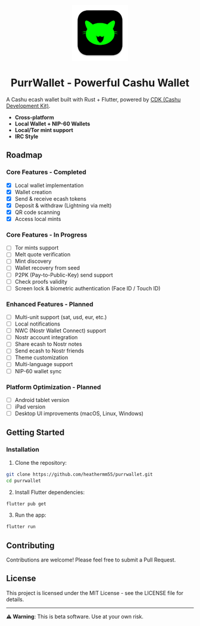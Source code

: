 <p align="center">
  <img src="assets/images/logo-dark.png" alt="PurrWallet Logo" width="150"/>
</p>
<h1 align="center">PurrWallet - Powerful Cashu Wallet</h1>

A Cashu ecash wallet built with Rust + Flutter, powered by [CDK (Cashu Development Kit)](https://github.com/cashubtc/cdk).

- **Cross-platform**
- **Local Wallet + NIP-60 Wallets**
- **Local/Tor mint support**
- **IRC Style**

## Roadmap

### Core Features - Completed
- [x] Local wallet implementation
- [x] Wallet creation
- [x] Send & receive ecash tokens
- [x] Deposit & withdraw (Lightning via melt)
- [x] QR code scanning
- [x] Access local mints

### Core Features - In Progress
- [ ] Tor mints support
- [ ] Melt quote verification
- [ ] Mint discovery
- [ ] Wallet recovery from seed
- [ ] P2PK (Pay-to-Public-Key) send support
- [ ] Check proofs validity
- [ ] Screen lock & biometric authentication (Face ID / Touch ID)

### Enhanced Features - Planned
- [ ] Multi-unit support (sat, usd, eur, etc.)
- [ ] Local notifications
- [ ] NWC (Nostr Wallet Connect) support
- [ ] Nostr account integration
- [ ] Share ecash to Nostr notes
- [ ] Send ecash to Nostr friends
- [ ] Theme customization
- [ ] Multi-language support
- [ ] NIP-60 wallet sync

### Platform Optimization - Planned
- [ ] Android tablet version
- [ ] iPad version
- [ ] Desktop UI improvements (macOS, Linux, Windows)

## Getting Started

### Installation

1. Clone the repository:
```bash
git clone https://github.com/heathermm55/purrwallet.git
cd purrwallet
```

2. Install Flutter dependencies:
```bash
flutter pub get
```

3. Run the app:
```bash
flutter run
```

## Contributing

Contributions are welcome! Please feel free to submit a Pull Request.

## License

This project is licensed under the MIT License - see the LICENSE file for details.

---

**⚠️ Warning**: This is beta software. Use at your own risk.
